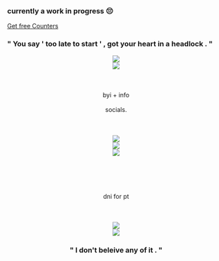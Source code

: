 ### currently a work in progress 😔

 <a href='https://www.free-counters.org/'>Get free Counters</a> <script type='text/javascript' src='https://www.freevisitorcounters.com/auth.php?id=6702640915515c3e67f80defedb8ebc635d1f81e'></script>
<script type="text/javascript" src="https://www.freevisitorcounters.com/en/home/counter/1281306/t/13"></script>

### " You say ' too late to start ' , got your heart in a headlock . "

<div align=center><img src="https://gifcity.carrd.co/assets/images/gallery81/98a8a387.gif?v=47652796"/>
<div align=center><img src="https://gifcity.carrd.co/assets/images/gallery42/b42e60b6.gif?v=47652796"/>
<br></br>
<br></br> byi + info
<br></br> socials. 
<br></br>
<br></br>
<img src="https://gifcity.carrd.co/assets/images/gallery42/13b67c48.gif?v=47652796">
<div align=center><img src="https://gifcity.carrd.co/assets/images/gallery44/b3795190.gif?v=47652796"/>
<div align=center><img src="https://gifcity.carrd.co/assets/images/gallery42/b42e60b6.gif?v=47652796"/>
<br></br>
<br></br>
<br></br>dni for pt
<br></br>
<br></br>
<div align=center><img src="https://gifcity.carrd.co/assets/images/gallery42/13b67c48.gif?v=47652796"/>
<div align=center><img src="https://gifcity.carrd.co/assets/images/gallery48/2c555316.gif?v=47652796"/>

### " I don't beleive any of it . "
